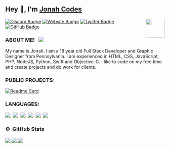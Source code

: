 ## Hey 👋, I'm [Jonah Codes](https://jonahcodes.com)

<img align="right" height="60" width="60" alt="" src="" />

[![Discord Badge](https://img.shields.io/badge/-Discord-0e76a8?style=flat-square&logo=Discord&logoColor=white)](https://jonahcodes.com)
[![Website Badge](https://img.shields.io/badge/Website-3b5998?style=flat-square&logo=google-chrome&logoColor=white)](https://jonahcodes.com)
[![Twitter Badge](https://img.shields.io/badge/-Twitter-00acee?style=flat-square&logo=Twitter&logoColor=white)]((https://jonahcodes.com))
[![GitHub Badge](https://img.shields.io/badge/-GitHub-ffffff?style=flat-square&logo=Github&logoColor=black)](https://github.com/ImJonahCodes)

### ABOUT ME! &nbsp; ![](https://komarev.com/ghpvc/?username=ImJonahCodes&label=Views&color=blue&style=plastic) 

My name is Jonah. I am a 18 year old Full Stack Developer and Graphic Designer from Pennsylvania. I am experienced in HTML, CSS, JavaScript, PHP, NodeJS, Python, Swift and Objective-C. I like to code on my free time and create projects and do work for clients.


### PUBLIC PROJECTS:

[![Readme Card](https://github-readme-stats.vercel.app/api/pin/?username=ImJonahCodes&repo=my-website&theme=github_dark&show_owner)](https://github.com/anuraghazra/github-readme-stats)

### LANGUAGES:

![](https://img.shields.io/badge/HTML-E34F26?style=for-the-badge&logo=html5&logoColor=white)&nbsp;
![](https://img.shields.io/badge/CSS-1572B6?style=for-the-badge&logo=css3&logoColor=white)&nbsp;
![](https://img.shields.io/badge/PHP-43853D?style=for-the-badge&logo=PHP&logoColor=white)&nbsp;
![](https://img.shields.io/badge/JavaScript-F7DF1E?style=for-the-badge&logo=javascript&logoColor=black)&nbsp;
![](https://img.shields.io/badge/Python-43853D?style=for-the-badge&logo=Python&logoColor=white)&nbsp;
![](https://img.shields.io/badge/MySQL-00000F?style=for-the-badge&logo=mysql&logoColor=white)&nbsp;


### ⚙️ &nbsp;GitHub Stats

<a href="https://github.com/anuraghazra/convoychat">
  <img align="center" src="https://github-readme-stats.vercel.app/api?username=ImJonahCodes&theme=github_dark&show_icons=true" />
</a>
<a href="https://github.com/anuraghazra/convoychat">
  <img align="center" src="https://github-readme-stats.vercel.app/api/wakatime?username=JonahCodes&theme=github_dark&show_icons=true" />
</a>
<a href="https://github.com/anuraghazra/convoychat">
 <img align="center" src="https://github-readme-stats.vercel.app/api/top-langs/?username=ImJonahCodes&theme=github_dark&show_icons=true" />
</a>

